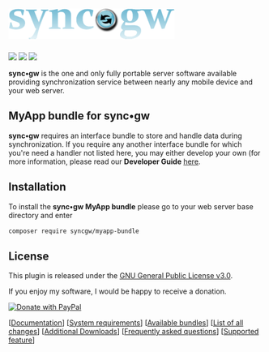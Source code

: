 # ![picture logo](https://github.com/syncgw/gui-bundle/blob/master/assets/syncgw.png "sync•gw") #
 
![](https://img.shields.io/packagist/v/syncgw/myapp-bundle.svg)
![](https://img.shields.io/packagist/l/syncgw/myapp-bundle.svg)
![](https://img.shields.io/packagist/dt/syncgw/myapp-bundle.svg)
 
**sync•gw** is the one and only fully portable server software available providing synchronization service between nearly any mobile device and your web server.

## MyApp bundle for sync•gw ##
**sync•gw** requires an interface bundle to store and handle data during synchronization. 
If you require any another interface bundle for which you're need a handler not listed here, you may either develop your own (for more information, please read our **Developer Guide** [here](https://github.com/syncgw/doc-bundle/blob/master/Downloads.md).

## Installation ##
To install the **sync•gw MyApp bundle** please go to your web server base directory and enter

```bash
composer require syncgw/myapp-bundle
```

## License ##
This plugin is released under the [GNU General Public License v3.0](./LICENSE).

If you enjoy my software, I would be happy to receive a donation.

<a href="https://www.paypal.com/donate/?hosted_button_id=DS6VK49NAFHEQ" target="_blank" rel="noopener">
  <img src="https://www.paypalobjects.com/en_US/DK/i/btn/btn_donateCC_LG.gif" alt="Donate with PayPal"/>
</a>


[[Documentation](https://github.com/syncgw/doc-bundle/blob/master/README.md)]
[[System requirements](https://github.com/syncgw/doc-bundle/blob/master/PreReqs.md)] 
[[Available bundles](https://github.com/syncgw/doc-bundle/blob/master/Packages.md)] 
[[List of all changes](https://github.com/syncgw/doc-bundle/blob/master/Changes.md)] 
[[Additional Downloads](https://github.com/syncgw/doc-bundle/blob/master/Downloads.md)] 
[[Frequently asked questions](https://github.com/syncgw/doc-bundle/blob/master/FAQ.md)] 
[[Supported feature](https://github.com/syncgw/doc-bundle/blob/master/Features.md)]

